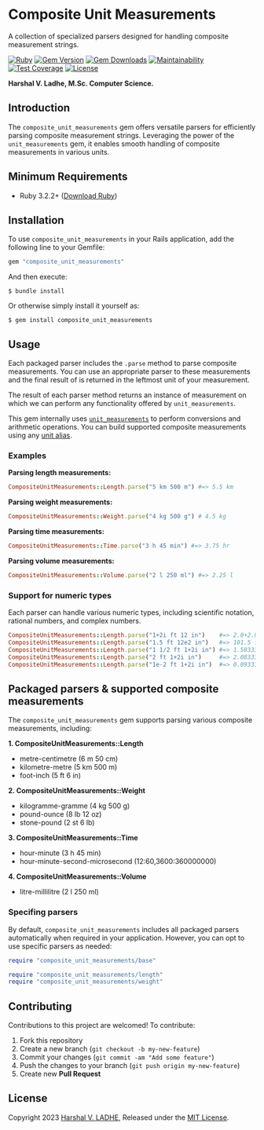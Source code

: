 # Composite Unit Measurements

A collection of specialized parsers designed for handling composite measurement strings.

[![Ruby](https://github.com/shivam091/composite_unit_measurements/actions/workflows/main.yml/badge.svg)](https://github.com/shivam091/composite_unit_measurements/actions/workflows/main.yml)
[![Gem Version](https://badge.fury.io/rb/composite_unit_measurements.svg)](https://badge.fury.io/rb/composite_unit_measurements)
[![Gem Downloads](https://img.shields.io/gem/dt/composite_unit_measurements.svg)](http://rubygems.org/gems/composite_unit_measurements)
[![Maintainability](https://api.codeclimate.com/v1/badges/94e13b43cdd19e6c462c/maintainability)](https://codeclimate.com/github/shivam091/composite_unit_measurements/maintainability)
[![Test Coverage](https://api.codeclimate.com/v1/badges/94e13b43cdd19e6c462c/test_coverage)](https://codeclimate.com/github/shivam091/composite_unit_measurements/test_coverage)
[![License](https://img.shields.io/badge/License-MIT-blue.svg)](https://github.com/shivam091/composite_unit_measurements/blob/main/LICENSE)

**Harshal V. Ladhe, M.Sc. Computer Science.**

## Introduction

The `composite_unit_measurements` gem offers versatile parsers for efficiently parsing
composite measurement strings. Leveraging the power of the `unit_measurements` gem,
it enables smooth handling of composite measurements in various units.

## Minimum Requirements

* Ruby 3.2.2+ ([Download Ruby](https://www.ruby-lang.org/en/downloads/branches/))

## Installation

To use `composite_unit_measurements` in your Rails application, add the
following line to your Gemfile:

```ruby
gem "composite_unit_measurements"
```

And then execute:

`$ bundle install`

Or otherwise simply install it yourself as:

`$ gem install composite_unit_measurements`

## Usage

Each packaged parser includes the `.parse` method to parse composite measurements.
You can use an appropriate parser to these measurements and the final result of
is returned in the leftmost unit of your measurement.

The result of each parser method returns an instance of measurement on which we can
perform any functionality offered by `unit_measurements`.

This gem internally uses [`unit_measurements`](https://github.com/shivam091/unit_measurements)
to perform conversions and arithmetic operations. You can build supported composite measurements
using any [unit alias](https://github.com/shivam091/unit_measurements/blob/main/units.md).

### Examples

**Parsing length measurements:**

```ruby
CompositeUnitMeasurements::Length.parse("5 km 500 m") #=> 5.5 km
```

**Parsing weight measurements:**

```ruby
CompositeUnitMeasurements::Weight.parse("4 kg 500 g") # 4.5 kg
```

**Parsing time measurements:**

```ruby
CompositeUnitMeasurements::Time.parse("3 h 45 min") #=> 3.75 hr
```

**Parsing volume measurements:**

```ruby
CompositeUnitMeasurements::Volume.parse("2 l 250 ml") #=> 2.25 l
```

### Support for numeric types

Each parser can handle various numeric types, including scientific notation, rational numbers, and complex numbers.

```ruby
CompositeUnitMeasurements::Length.parse("1+2i ft 12 in")    #=> 2.0+2.0i ft
CompositeUnitMeasurements::Length.parse("1.5 ft 12e2 in")   #=> 101.5 ft
CompositeUnitMeasurements::Length.parse("1 1/2 ft 1+2i in") #=> 1.5833333333333333+0.16666666666666669i ft
CompositeUnitMeasurements::Length.parse("2 ft 1+2i in")     #=> 2.0833333333333335+0.16666666666666669i ft
CompositeUnitMeasurements::Length.parse("1e-2 ft 1+2i in")  #=> 0.09333333333333334+0.16666666666666669i ft
```

## Packaged parsers & supported composite measurements

The `composite_unit_measurements` gem supports parsing various composite measurements, including:

**1. CompositeUnitMeasurements::Length**
- metre-centimetre (6 m 50 cm)
- kilometre-metre (5 km 500 m)
- foot-inch (5 ft 6 in)

**2. CompositeUnitMeasurements::Weight**
- kilogramme-gramme (4 kg 500 g)
- pound-ounce (8 lb 12 oz)
- stone-pound (2 st 6 lb)

**3. CompositeUnitMeasurements::Time**
- hour-minute (3 h 45 min)
- hour-minute-second-microsecond (12:60,3600:360000000)

**4. CompositeUnitMeasurements::Volume**
- litre-millilitre (2 l 250 ml)

### Specifing parsers

By default, `composite_unit_measurements` includes all packaged parsers automatically
when required in your application. However, you can opt to use specific parsers as
needed:

```ruby
require "composite_unit_measurements/base"

require "composite_unit_measurements/length"
require "composite_unit_measurements/weight"
```

## Contributing

Contributions to this project are welcomed! To contribute:

1. Fork this repository
2. Create a new branch (`git checkout -b my-new-feature`)
3. Commit your changes (`git commit -am "Add some feature"`)
4. Push the changes to your branch (`git push origin my-new-feature`)
5. Create new **Pull Request**

## License

Copyright 2023 [Harshal V. LADHE](https://shivam091.github.io), Released under the [MIT License](http://opensource.org/licenses/MIT).
